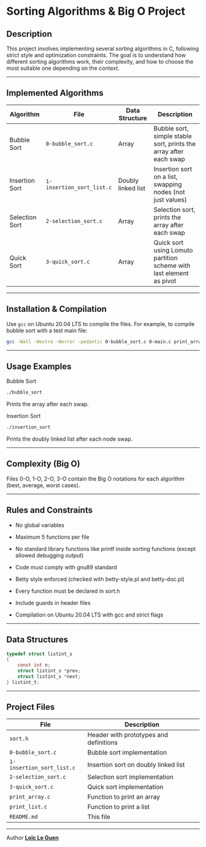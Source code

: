 # Sorting Algorithms & Big O Project

## Description

This project involves implementing several sorting algorithms in C, following strict style and optimization constraints. The goal is to understand how different sorting algorithms work, their complexity, and how to choose the most suitable one depending on the context.

---

## Implemented Algorithms

| Algorithm       | File                     | Data Structure           | Description                                                                             |
|-----------------|--------------------------|--------------------------|-----------------------------------------------------------------------------------------|
| Bubble Sort     | `0-bubble_sort.c`        | Array                    | Bubble sort, simple stable sort, prints the array after each swap                      |
| Insertion Sort  | `1-insertion_sort_list.c`| Doubly linked list       | Insertion sort on a list, swapping nodes (not just values)                             |
| Selection Sort  | `2-selection_sort.c`     | Array                    | Selection sort, prints the array after each swap                                       |
| Quick Sort      | `3-quick_sort.c`         | Array                    | Quick sort using Lomuto partition scheme with last element as pivot                    |

---

## Installation & Compilation

Use `gcc` on Ubuntu 20.04 LTS to compile the files. For example, to compile bubble sort with a test main file:

```bash
gcc -Wall -Wextra -Werror -pedantic 0-bubble_sort.c 0-main.c print_array.c -o bubble_sort
```
---

## Usage Examples

Bubble Sort

```bash
./bubble_sort
```
Prints the array after each swap.


Insertion Sort

```bash
./insertion_sort
```
Prints the doubly linked list after each node swap.

---

## Complexity (Big O)

Files 0-O, 1-O, 2-O, 3-O contain the Big O notations for each algorithm (best, average, worst cases).

---

## Rules and Constraints

- No global variables

- Maximum 5 functions per file

- No standard library functions like printf inside sorting  functions (except allowed debugging output)

- Code must comply with gnu89 standard

- Betty style enforced (checked with betty-style.pl and     betty-doc.pl)

- Every function must be declared in sort.h

- Include guards in header files

- Compilation on Ubuntu 20.04 LTS with gcc and strict flags

---

## Data Structures

```c
typedef struct listint_s
{
    const int n;
    struct listint_s *prev;
    struct listint_s *next;
} listint_t;
```
---

## Project Files
| File                      | Description                            |
| ------------------------- | -------------------------------------- |
| `sort.h`                  | Header with prototypes and definitions |
| `0-bubble_sort.c`         | Bubble sort implementation             |
| `1-insertion_sort_list.c` | Insertion sort on doubly linked list   |
| `2-selection_sort.c`      | Selection sort implementation          |
| `3-quick_sort.c`          | Quick sort implementation              |
| `print_array.c`           | Function to print an array             |
| `print_list.c`            | Function to print a list               |
| `README.md`               | This file                              |

---

Author
**[Loïc Le Guen](https://github.com/loicleguen)**